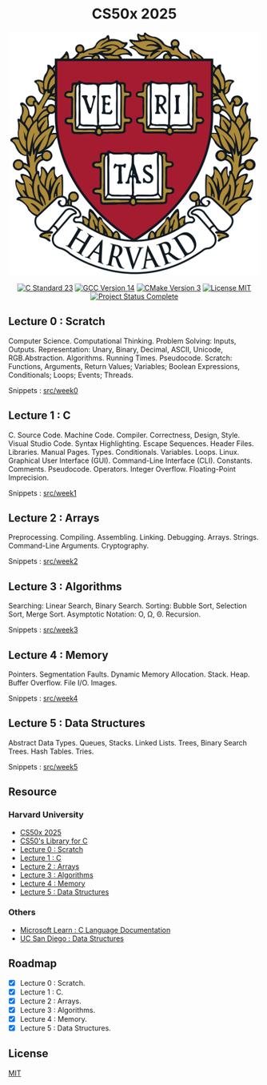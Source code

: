 <h1 align="center">CS50x 2025</h1>

<p align="center">
    <img src="docs/logo_harvard.png" width="500" height="486"  alt="Logo Harvard" />
</p>

<p align="center">
    <a href="https://en.cppreference.com/w/c/23">
        <img src="https://img.shields.io/badge/c-23-blue?style=flat&logo=c" alt="C Standard 23" /></a>
    <a href="https://gcc.gnu.org/gcc-14/">
        <img src="https://img.shields.io/badge/gcc-14.2-blue?style=flat&logo=c" alt="GCC Version 14" /></a>
    <a href="https://cmake.org/cmake/help/v3.31/">
        <img src="https://img.shields.io/badge/cmake-3.31-blue?style=flat&logo=cmake" alt="CMake Version 3" /></a>
    <a href="./LICENSE.md">
        <img src="https://img.shields.io/badge/license-mit-white?style=flat&logo=github" alt="License MIT" /></a>
    <a href="">
        <img src="https://img.shields.io/badge/status-complete-darkblue?style=flat&logo=github" alt="Project Status Complete" /></a>
</p>

## Lecture 0 : Scratch

Computer Science. Computational Thinking. Problem Solving: Inputs, Outputs.
Representation: Unary, Binary, Decimal, ASCII, Unicode, RGB.Abstraction.
Algorithms. Running Times. Pseudocode. Scratch: Functions, Arguments,
Return Values; Variables; Boolean Expressions, Conditionals; Loops; Events; Threads.

Snippets : [src/week0](src/week0)

## Lecture 1 : C

C. Source Code. Machine Code. Compiler. Correctness, Design, Style. Visual Studio Code.
Syntax Highlighting. Escape Sequences. Header Files. Libraries. Manual Pages. Types.
Conditionals. Variables. Loops. Linux. Graphical User Interface (GUI).
Command-Line Interface (CLI). Constants. Comments. Pseudocode. Operators. Integer Overflow.
Floating-Point Imprecision.

Snippets : [src/week1](src/week1)

## Lecture 2 : Arrays

Preprocessing. Compiling. Assembling. Linking. Debugging. Arrays. Strings.
Command-Line Arguments. Cryptography.

Snippets : [src/week2](src/week2)

## Lecture 3 : Algorithms

Searching: Linear Search, Binary Search. Sorting: Bubble Sort, Selection Sort, Merge Sort.
Asymptotic Notation: O, Ω, Θ. Recursion.

Snippets : [src/week3](src/week3)

## Lecture 4 : Memory

Pointers. Segmentation Faults. Dynamic Memory Allocation. Stack. Heap. Buffer Overflow.
File I/O. Images.

Snippets : [src/week4](src/week4)

## Lecture 5 : Data Structures

Abstract Data Types. Queues, Stacks. Linked Lists. Trees, Binary Search Trees.
Hash Tables. Tries.

Snippets : [src/week5](src/week5)

## Resource

### Harvard University

- [CS50x 2025](https://cs50.harvard.edu/x/2025/)
- [CS50's Library for C](https://github.com/cs50/libcs50)
- [Lecture 0 : Scratch](https://cs50.harvard.edu/x/2025/weeks/0/)
- [Lecture 1 : C](https://cs50.harvard.edu/x/2025/weeks/1/)
- [Lecture 2 : Arrays](https://cs50.harvard.edu/x/2025/weeks/2/)
- [Lecture 3 : Algorithms](https://cs50.harvard.edu/x/2025/weeks/3/)
- [Lecture 4 : Memory](https://cs50.harvard.edu/x/2025/weeks/4/)
- [Lecture 5 : Data Structures](https://cs50.harvard.edu/x/2025/weeks/5/)

### Others

- [Microsoft Learn : C Language Documentation](https://learn.microsoft.com/en-us/cpp/c-language/?view=msvc-170)
- [UC San Diego : Data Structures](https://www.coursera.org/learn/data-structures)

## Roadmap

- [x] Lecture 0 : Scratch.
- [x] Lecture 1 : C.
- [x] Lecture 2 : Arrays.
- [x] Lecture 3 : Algorithms.
- [x] Lecture 4 : Memory.
- [x] Lecture 5 : Data Structures.

## License

[MIT](LICENSE.md)
